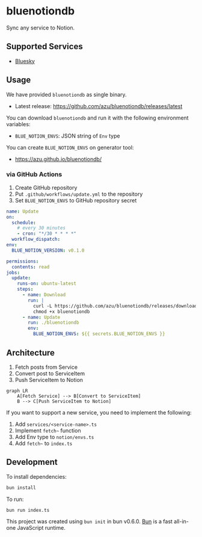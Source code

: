 # bluenotiondb

Sync any service to Notion.

## Supported Services

- [Bluesky](https://bsky.app/)

## Usage

We have provided `bluenotiondb` as single binary.

- Latest release: <https://github.com/azu/bluenotiondb/releases/latest>

You can download `bluenotiondb` and run it with the following environment variables:

- `BLUE_NOTION_ENVS`: JSON string of `Env` type

You can create `BLUE_NOTION_ENVS` on generator tool:

- <https://azu.github.io/bluenotiondb/>

### via GitHub Actions

1. Create GitHub repository
2. Put `.github/workflows/update.yml` to the repository
3. Set `BLUE_NOTION_ENVS` to GitHub repository secret

```yaml
name: Update
on:
  schedule:
    # every 30 minutes
    - cron: "*/30 * * * *"
  workflow_dispatch:
env:
  BLUE_NOTION_VERSION: v0.1.0

permissions:
  contents: read
jobs:
  update:
    runs-on: ubuntu-latest
    steps:
      - name: Download
        run: |
          curl -L https://github.com/azu/bluenotiondb/releases/download/${{env.BLUE_NOTION_VERSION}}/bluenotiondb -o bluenotiondb
          chmod +x bluenotiondb
      - name: Update
        run: ./bluenotiondb
        env:
          BLUE_NOTION_ENVS: ${{ secrets.BLUE_NOTION_ENVS }}
```

## Architecture

1. Fetch posts from Service
2. Convert post to ServiceItem
3. Push ServiceItem to Notion

```mermaid
graph LR
    A[Fetch Service] --> B[Convert to ServiceItem]
    B --> C[Push ServiceItem to Notion]
```

If you want to support a new service, you need to implement the following:

1. Add `services/<service-name>.ts`
2. Implement `fetch~` function
3. Add Env type to `notion/envs.ts`
4. Add `fetch~` to `index.ts`

## Development

To install dependencies:

```bash
bun install
```

To run:

```bash
bun run index.ts
```

This project was created using `bun init` in bun v0.6.0. [Bun](https://bun.sh) is a fast all-in-one JavaScript runtime.
